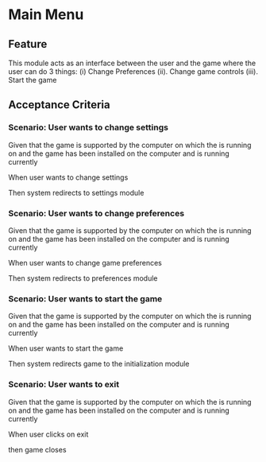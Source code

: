 # Main Menu

## Feature

This module acts as an interface between the user and the game where the user
can do 3 things:
(i) Change Preferences (ii). Change game controls (iii). Start the game

## Acceptance Criteria

### Scenario: User wants to change settings

  Given that the game is supported by the computer on which the is running on
  and the game has been installed on the computer and is running currently

  When user wants to change settings

  Then system redirects to settings module

### Scenario: User wants to change preferences

  Given that the game is supported by the computer on which the is running on
  and the game has been installed on the computer and is running currently

  When user wants to change game preferences

  Then system redirects to preferences module

### Scenario: User wants to start the game

  Given that the game is supported by the computer on which the is running on
  and the game has been installed on the computer and is running currently

  When user wants to start the game

  Then system redirects game to the initialization module

### Scenario: User wants to exit

Given that the game is supported by the computer on which the is running on
and the game has been installed on the computer and is running currently

When user clicks on exit

then game closes
